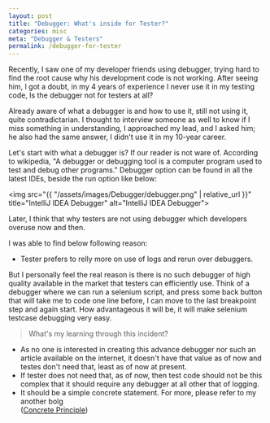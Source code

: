 ```yaml
---
layout: post
title: "Debugger: What's inside for Tester?"
categories: misc
meta: "Debugger & Testers"
permalink: /debugger-for-tester
---
```

Recently, I saw one of my developer friends using debugger, trying hard to find the root cause why his development code is not working.
After seeing him, I got a doubt, in my 4 years of experience I never use it in my testing code,
Is the debugger not for testers at all?

Already aware of what a debugger is and how to use it, still not using it, quite contradictarian.
I thought to interview someone as well to know if I miss something in understanding,
I approached my lead, and I asked him; he also had the same answer, I didn't use it in my 10-year career.

Let's start with what a debugger is? If our reader is not ware of.
According to wikipedia, "A debugger or debugging tool is a computer program used to test and debug other programs."
Debugger option can be found in all the latest IDEs, beside the run option like below: <br>

<img src="{{ "/assets/images/Debugger/debugger.png" | relative_url }}" title="IntelliJ IDEA Debugger" alt="IntelliJ IDEA Debugger">

Later, I think that why testers are not using debugger which developers overuse now and then.

I was able to find below following reason:
- Tester prefers to relly more on use of logs and rerun over debuggers.

But I personally feel the real reason is there is no such debugger of high quality available in the market that testers can efficiently use.
Think of a debugger where we can run a selenium script, and press some back button that will take me to code one line before, I can move to the last breakpoint step and again start.
How advantageous it will be, it will make selenium testcase debugging very easy.

> What's my learning through this incident?
- As no one is interested in creating this advance debugger nor such an article available on the internet, it doesn't have that value as of now and testes don't need that, least as of now at present.
- If tester does not need that, as of now, then test code should not be this complex that it should require any debugger at all other that of logging.
- It should be a simple concrete statement. 
For more, please refer to my another bolg <br>
(<a title="View Certificate" href="https://manthan-neema.github.io/generalized-testcases-nightmare-for-tester">Concrete Principle</a>)


